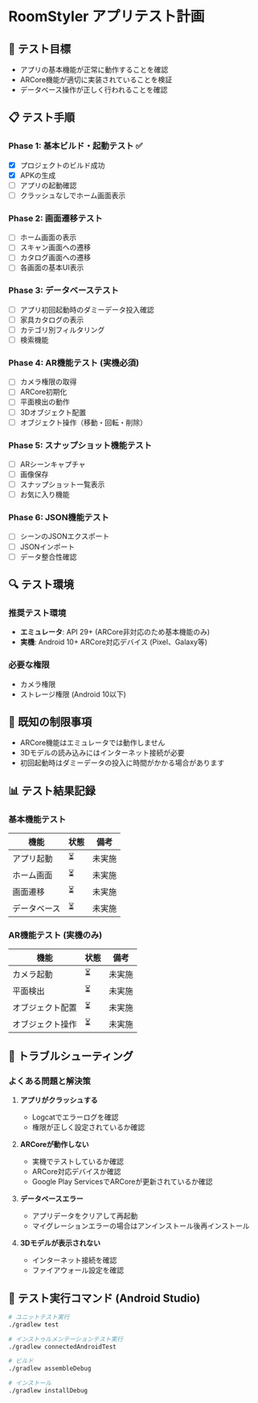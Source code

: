 # RoomStyler アプリテスト計画

## 🎯 テスト目標
- アプリの基本機能が正常に動作することを確認
- ARCore機能が適切に実装されていることを検証
- データベース操作が正しく行われることを確認

## 📋 テスト手順

### Phase 1: 基本ビルド・起動テスト ✅
- [x] プロジェクトのビルド成功
- [x] APKの生成
- [ ] アプリの起動確認
- [ ] クラッシュなしでホーム画面表示

### Phase 2: 画面遷移テスト
- [ ] ホーム画面の表示
- [ ] スキャン画面への遷移
- [ ] カタログ画面への遷移
- [ ] 各画面の基本UI表示

### Phase 3: データベーステスト
- [ ] アプリ初回起動時のダミーデータ投入確認
- [ ] 家具カタログの表示
- [ ] カテゴリ別フィルタリング
- [ ] 検索機能

### Phase 4: AR機能テスト (実機必須)
- [ ] カメラ権限の取得
- [ ] ARCore初期化
- [ ] 平面検出の動作
- [ ] 3Dオブジェクト配置
- [ ] オブジェクト操作（移動・回転・削除）

### Phase 5: スナップショット機能テスト
- [ ] ARシーンキャプチャ
- [ ] 画像保存
- [ ] スナップショット一覧表示
- [ ] お気に入り機能

### Phase 6: JSON機能テスト
- [ ] シーンのJSONエクスポート
- [ ] JSONインポート
- [ ] データ整合性確認

## 🔍 テスト環境

### 推奨テスト環境
- **エミュレータ**: API 29+ (ARCore非対応のため基本機能のみ)
- **実機**: Android 10+ ARCore対応デバイス (Pixel、Galaxy等)

### 必要な権限
- カメラ権限
- ストレージ権限 (Android 10以下)

## 🐛 既知の制限事項
- ARCore機能はエミュレータでは動作しません
- 3Dモデルの読み込みにはインターネット接続が必要
- 初回起動時はダミーデータの投入に時間がかかる場合があります

## 📊 テスト結果記録

### 基本機能テスト
| 機能 | 状態 | 備考 |
|------|------|------|
| アプリ起動 | ⏳ | 未実施 |
| ホーム画面 | ⏳ | 未実施 |
| 画面遷移 | ⏳ | 未実施 |
| データベース | ⏳ | 未実施 |

### AR機能テスト (実機のみ)
| 機能 | 状態 | 備考 |
|------|------|------|
| カメラ起動 | ⏳ | 未実施 |
| 平面検出 | ⏳ | 未実施 |
| オブジェクト配置 | ⏳ | 未実施 |
| オブジェクト操作 | ⏳ | 未実施 |

## 🚨 トラブルシューティング

### よくある問題と解決策

1. **アプリがクラッシュする**
   - Logcatでエラーログを確認
   - 権限が正しく設定されているか確認

2. **ARCoreが動作しない**
   - 実機でテストしているか確認
   - ARCore対応デバイスか確認
   - Google Play ServicesでARCoreが更新されているか確認

3. **データベースエラー**
   - アプリデータをクリアして再起動
   - マイグレーションエラーの場合はアンインストール後再インストール

4. **3Dモデルが表示されない**
   - インターネット接続を確認
   - ファイアウォール設定を確認

## 📝 テスト実行コマンド (Android Studio)

```bash
# ユニットテスト実行
./gradlew test

# インストゥルメンテーションテスト実行
./gradlew connectedAndroidTest

# ビルド
./gradlew assembleDebug

# インストール
./gradlew installDebug
```
